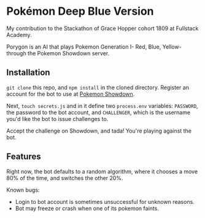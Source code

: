 # Pokémon Deep Blue Version

My contribution to the Stackathon of Grace Hopper cohort 1809 at Fullstack Academy.

Porygon is an AI that plays Pokemon Generation I- Red, Blue, Yellow- through the Pokemon Showdown server.

## Installation

`git clone` this repo, and `npm install` in the cloned directory. Register an account for the bot to use at [Pokemon Showdown](https://play.pokemonshowdown.com/).

Next, `touch secrets.js` and in it define two `process.env` variables: `PASSWORD`, the password to the bot account, and `CHALLENGER`, which is the username you'd like the bot to issue challenges to.

Accept the challenge on Showdown, and tada! You're playing against the bot.

## Features

Right now, the bot defaults to a random algorithm, where it chooses a move 80% of the time, and switches the other 20%.

Known bugs:

- Login to bot account is sometimes unsuccessful for unknown reasons.
- Bot may freeze or crash when one of its pokemon faints.
